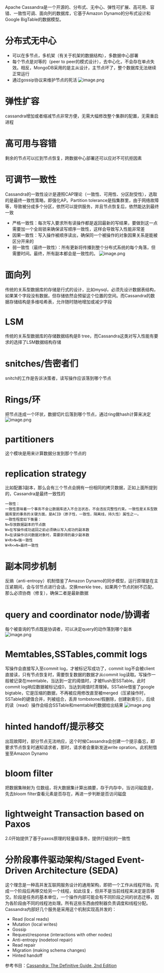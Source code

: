 Apache Cassandra是一个开源的、分布式、无中心、弹性可扩展、高可用、容错、一致性可调、面向列的数据库，它基于Amazon Dynamo的分布式设计和Google BigTable的数据模型。
# 分布式无中心
- 可以在多节点，多机架（有关于机架的数据结构），多数据中心部署
- 每个节点是对等的（peer to peer的模式设计），去中心化，不会存在单点失效。相反，MongoDB采用的是主从设计，主节点坏了，整个数据库无法继续正常运行
- 通过gossip协议来维护节点的死活
![image.png](https://github.com/jwongzblog/myblog/tree/master/image/cassandra-arch1.png)
# 弹性扩容
cassandra增加或者缩减节点非常方便，无需大幅修改整个集群的配置，无需重启进程
# 高可用与容错
剩余的节点可以扛到节点恢复，跨数据中心部署还可以应对不可抗拒因素
# 可调节一致性
Cassandra的一致性设计是遵照CAP理论（一致性、可用性、分区耐受性），选取的是最终一致性策略，即强化AP。Partition tolerance是指集群里，由于网络故障等，导致被分成多个分区，依然可以提供服务，并且节点恢复后，依然能达到最终一致
- 严格一致性：每次写入要求所有读操作都是返回最新的写结果，要做到这一点需要加一个全局锁来确保读写顺序一致性，这样会导致写入性能非常差
- 因果一致性：写入操作被顺序读出，确保同一个被操作的对象因果关系是能被区分开来的
- 弱一致性（最终一致性）：所有更新将传播到整个分布式系统的每个角落，但需要时间。最终，所有副本都会是一致性的。
![image.png](https://github.com/jwongzblog/myblog/blob/master/image/cassandra-arch2.png)
# 面向列
传统的关系型数据库的存储是行式的设计，比如mysql，必须先设计数据表结构，如果某个字段没有数据，但存储依然会预留这个位置的空间。而Cassandra的数据存储结构是多维哈希表，允许随时随地增加或减少字段
# LSM
传统的关系型数据库的存储数据结构是B tree，而Cassandra这类对写入性能有要求的选择了LSM数据结构存储
# snitches/告密者们
snitch的工作是告诉决策者，读写操作应该落到哪个节点
# Rings/环
把节点连成一个环状，数据切片后落到哪个节点，通过ring做hash计算来决定
![image.png](https://github.com/jwongzblog/myblog/tree/master/image/cassandra-arch3.png)

# partitioners
这个模块是用来计算数据分发到那个节点的
# replication strategy
比如配置3副本，那么会有三个节点会拥有一份相同的拷贝数据，正如上面所提到的，Cassandra是最终一致性的
```
一致性：
一致性意味着一个事务不会让数据库进入不合法状态，不会违反完整性约束。一致性是关系型数据库里的事务的关键方面，是ACID（原子性，一致性，隔离线，持久性）属性之一。
一致性程度如下衡量：
N=存放数据副本的节点数
W=在写操作成功返回之前必须确认写入成功的副本数
R=在读操作访问数据对象时，需要获得的最少副本数
W+R>N=强一致性
W+R<=N=最终一致性
```

# 副本同步机制
反熵（anti-entropy）机制借鉴了Amazon Dynamo的同步模型，运行原理是在主压紧期间，会与邻节点进行会话，交换merkle tree，如果两个节点的树不匹配，那么必须协商（修复），确保二者是最新数据

# query and coordinator node/协调者
每个被查询的节点既是协调者，可以决定query的动作落到哪个副本
![image.png](https://github.com/jwongzblog/myblog/tree/master/image/cassandra-arch4.png)
# Memtables,SSTables,commit logs
写操作会直接写入至commit log，才被标记写成功了，commit log不会被client直接读，只有节点恢复时，需要恢复数据的数据才从commit log读取。写操作一般被记录在memtable，当达到一定的阈值时，才被flush至SSTable。此时commit log响应数据被标记成0，当达到阈值时清理掉。SSTable借鉴了google bigtable，它是压缩的数据，不再被应用修改直至被merged（压紧操作时，SSTable的键值合并，列被组合，丢弃  tombstone/假删除，创建新索引），后续的读（read）操作会结合SSTable和memtable的数据给出结果
![image.png](https://github.com/jwongzblog/myblog/tree/master/image/cassandra-arch5.png)

# hinted handoff/提示移交
出现故障时，部分节点无法响应，这个时候Cassandra会创建一个提示备忘，即要求节点恢复时通知请求者，那时，请求者会重新发送write opration。此机制借鉴至Amazon Dynamo
# bloom filter
把数据集映射为 位数组，将大数据集计算出摘要，存于内存中，当访问磁盘是，先去bloom filter查看元素是否存在，再进一步判断是否访问磁盘
# lightweight Transaction based on Paxos
2.0开始提供了基于paxos原理的轻量级事务，提供行级别的一致性
# 分阶段事件驱动架构/Staged Event-Driven Architecture (SEDA)
这个理念是一种高并发互联网服务设计的通用架构，即把一个工作从线程开始，完成一个阶段后再移交给另一个线程，如此往复，但并不是当前线程来决定是否移交。阶段是任务的基本单位，一个操作内部可能会有不同阶段之间的状态迁移，因为各阶段由不同的线程池处理。所有这些东西由控制器负责调度和线程分配。Cassandra内部好几个服务是采用这个机制实现高并发的：
- Read (local reads)
- Mutation (local writes)
- Gossip
- Request/response (interactions with other nodes)
- Anti-entropy (nodetool repair)
- Read repair
- Migration (making schema changes)
- Hinted handoff

参考书目：[Cassandra: The Definitive Guide, 2nd Edition](http://shop.oreilly.com/product/0636920043041.do)
